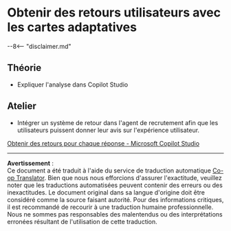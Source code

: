<!--
CO_OP_TRANSLATOR_METADATA:
{
  "original_hash": "729a62989ca37495e9c42888d3933137",
  "translation_date": "2025-10-17T19:26:33+00:00",
  "source_file": "docs/operative-preview/11-obtain-user-feedback/README.md",
  "language_code": "fr"
}
-->
# Obtenir des retours utilisateurs avec les cartes adaptatives

--8<-- "disclaimer.md"

## Théorie

- Expliquer l'analyse dans Copilot Studio

## Atelier

- Intégrer un système de retour dans l'agent de recrutement afin que les utilisateurs puissent donner leur avis sur l'expérience utilisateur.

[Obtenir des retours pour chaque réponse - Microsoft Copilot Studio](https://learn.microsoft.com/microsoft-copilot-studio/guidance/adaptive-card-add-feedback-for-every-response)

---

**Avertissement** :  
Ce document a été traduit à l'aide du service de traduction automatique [Co-op Translator](https://github.com/Azure/co-op-translator). Bien que nous nous efforcions d'assurer l'exactitude, veuillez noter que les traductions automatisées peuvent contenir des erreurs ou des inexactitudes. Le document original dans sa langue d'origine doit être considéré comme la source faisant autorité. Pour des informations critiques, il est recommandé de recourir à une traduction humaine professionnelle. Nous ne sommes pas responsables des malentendus ou des interprétations erronées résultant de l'utilisation de cette traduction.